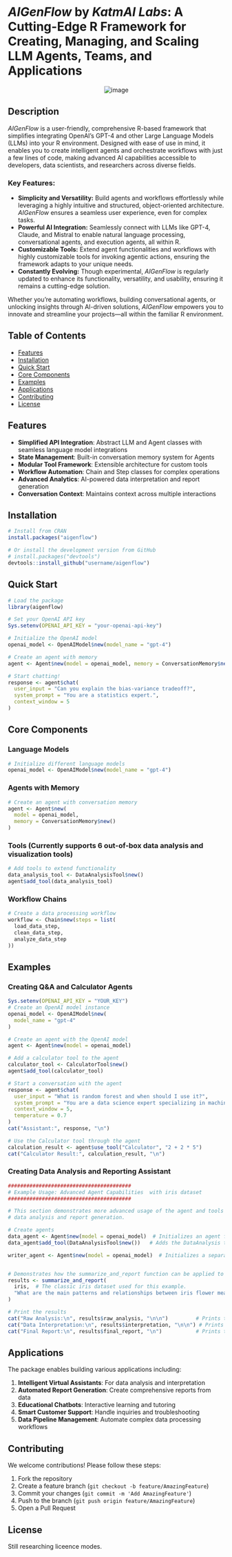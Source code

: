 # *AIGenFlow* by *KatmAI Labs*: A Cutting-Edge R Framework for Creating, Managing, and Scaling LLM Agents, Teams, and Applications


<p align="center">
  <img src="https://github.com/user-attachments/assets/4acfac91-9b2d-4222-92c5-f5e4a7a9087b" alt="image">
</p>


## Description
*AIGenFlow* is a user-friendly, comprehensive R-based framework that simplifies integrating OpenAI’s GPT-4 and other Large Language Models (LLMs) into your R environment. Designed with ease of use in mind, it enables you to create intelligent agents and orchestrate workflows with just a few lines of code, making advanced AI capabilities accessible to developers, data scientists, and researchers across diverse fields.

### Key Features:
- **Simplicity and Versatility:** Build agents and workflows effortlessly while leveraging a highly intuitive and structured, object-oriented architecture. *AIGenFlow* ensures a seamless user experience, even for complex tasks.
- **Powerful AI Integration:** Seamlessly connect with LLMs like GPT-4, Claude, and Mistral to enable natural language processing, conversational agents, and execution agents, all within R.
- **Customizable Tools:** Extend agent functionalities and workflows with highly customizable tools for invoking agentic actions, ensuring the framework adapts to your unique needs.
- **Constantly Evolving:** Though experimental, *AIGenFlow* is regularly updated to enhance its functionality, versatility, and usability, ensuring it remains a cutting-edge solution.

Whether you’re automating workflows, building conversational agents, or unlocking insights through AI-driven solutions, *AIGenFlow* empowers you to innovate and streamline your projects—all within the familiar R environment.

## Table of Contents
- [Features](#features)
- [Installation](#installation)
- [Quick Start](#quick-start)
- [Core Components](#core-components)
- [Examples](#examples)
- [Applications](#applications)
- [Contributing](#contributing)
- [License](#license)

## Features
- **Simplified API Integration**: Abstract LLM and Agent classes with seamless language model integrations
- **State Management**: Built-in conversation memory system for Agents
- **Modular Tool Framework**: Extensible architecture for custom tools
- **Workflow Automation**: Chain and Step classes for complex operations
- **Advanced Analytics**: AI-powered data interpretation and report generation
- **Conversation Context**: Maintains context across multiple interactions

## Installation
```r
# Install from CRAN
install.packages("aigenflow")

# Or install the development version from GitHub
# install.packages("devtools")
devtools::install_github("username/aigenflow")
```

## Quick Start
```r
# Load the package
library(aigenflow)

# Set your OpenAI API key
Sys.setenv(OPENAI_API_KEY = "your-openai-api-key")

# Initialize the OpenAI model
openai_model <- OpenAIModel$new(model_name = "gpt-4")

# Create an agent with memory
agent <- Agent$new(model = openai_model, memory = ConversationMemory$new())

# Start chatting!
response <- agent$chat(
  user_input = "Can you explain the bias-variance tradeoff?",
  system_prompt = "You are a statistics expert.",
  context_window = 5
)
```

## Core Components

### Language Models
```r
# Initialize different language models
openai_model <- OpenAIModel$new(model_name = "gpt-4")
```

### Agents with Memory
```r
# Create an agent with conversation memory
agent <- Agent$new(
  model = openai_model,
  memory = ConversationMemory$new()
)
```

### Tools (Currently supports 6 out-of-box data analysis and visualization tools)
```r
# Add tools to extend functionality
data_analysis_tool <- DataAnalysisTool$new()
agent$add_tool(data_analysis_tool)
```

### Workflow Chains
```r
# Create a data processing workflow
workflow <- Chain$new(steps = list(
  load_data_step,
  clean_data_step,
  analyze_data_step
))
```

## Examples

### Creating Q&A and Calculator Agents 
```r
Sys.setenv(OPENAI_API_KEY = "YOUR_KEY")
# Create an OpenAI model instance
openai_model <- OpenAIModel$new(
  model_name = "gpt-4"
)

# Create an agent with the OpenAI model
agent <- Agent$new(model = openai_model)

# Add a calculator tool to the agent
calculator_tool <- CalculatorTool$new()
agent$add_tool(calculator_tool)

# Start a conversation with the agent
response <- agent$chat(
  user_input = "What is random forest and when should I use it?",
  system_prompt = "You are a data science expert specializing in machine learning.",
  context_window = 5,
  temperature = 0.7
)
cat("Assistant:", response, "\n")

# Use the Calculator tool through the agent
calculation_result <- agent$use_tool("Calculator", "2 + 2 * 5")
cat("Calculator Result:", calculation_result, "\n")
```
### Creating Data Analysis and Reporting Assistant
```r
########################################
# Example Usage: Advanced Agent Capabilities  with iris dataset
########################################

# This section demonstrates more advanced usage of the agent and tools for tasks such as
# data analysis and report generation.

# Create agents
data_agent <- Agent$new(model = openai_model)  # Initializes an agent for data analysis.
data_agent$add_tool(DataAnalysisTool$new())   # Adds the DataAnalysis tool to the agent.

writer_agent <- Agent$new(model = openai_model)  # Initializes a separate agent for writing tasks.


# Demonstrates how the summarize_and_report function can be applied to a dataset like iris.
results <- summarize_and_report(
  iris,  # The classic iris dataset used for this example.
  "What are the main patterns and relationships between iris flower measurements?"  # Custom question for analysis.
)

# Print the results
cat("Raw Analysis:\n", results$raw_analysis, "\n\n")         # Prints the raw data analysis.
cat("Data Interpretation:\n", results$interpretation, "\n\n") # Prints the interpreted insights.
cat("Final Report:\n", results$final_report, "\n")           # Prints the final user-friendly report.
```



## Applications
The package enables building various applications including:
1. **Intelligent Virtual Assistants**: For data analysis and interpretation
2. **Automated Report Generation**: Create comprehensive reports from data
3. **Educational Chatbots**: Interactive learning and tutoring
4. **Smart Customer Support**: Handle inquiries and troubleshooting
5. **Data Pipeline Management**: Automate complex data processing workflows

## Contributing
We welcome contributions! Please follow these steps:
1. Fork the repository
2. Create a feature branch (`git checkout -b feature/AmazingFeature`)
3. Commit your changes (`git commit -m 'Add AmazingFeature'`)
4. Push to the branch (`git push origin feature/AmazingFeature`)
5. Open a Pull Request

## License
Still researching liceence modes.

